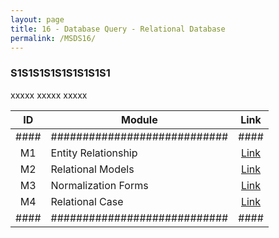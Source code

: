```yaml
---
layout: page
title: 16 - Database Query - Relational Database
permalink: /MSDS16/
---
```


<h3>S1S1S1S1S1S1S1S1S1</h3>

xxxxx xxxxx xxxxx

| ID | Module                     |Link|
|:--:|----------------------------|:--:|
|####|############################|####|
| M1 |Entity Relationship         |[Link](/03-MSDS-Courses/MSDS16/M1/)|
| M2 |Relational Models           |[Link](/03-MSDS-Courses/MSDS16/M2/)|
| M3 |Normalization Forms         |[Link](/03-MSDS-Courses/MSDS16/M3/)|
| M4 |Relational Case             |[Link](/03-MSDS-Courses/MSDS16/M4/)|
|####|############################|####|

